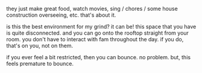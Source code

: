 they just make great food, watch movies, sing / chores / some house construction overseeing, etc. that's about it.

is this the best environment for my grind? it can be! this space that you have is quite disconnected. and you can go onto the rooftop straight from your room. you don't have to interact with fam throughout the day. if you do, that's on you, not on them.

if you ever feel a bit restricted, then you can bounce. no problem. but, this feels premature to bounce.

